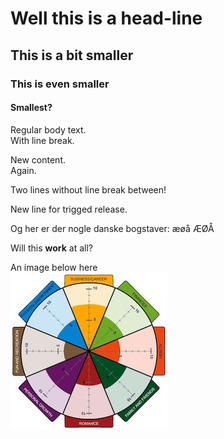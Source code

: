 <!DOCTYPE html>
<html>

<head>
    <title>Page Title</title>
    <meta http-equiv="Content-Type" content="text/html; charset=UTF-8">
</head>

<body>

# Well this is a head-line

## This is a bit smaller

### This is even smaller

#### Smallest?

Regular body text.  
With line break.  

New content.  
Again.

Two lines without line break
between!  

New line for trigged release.  

Og her er der nogle danske bogstaver: æøå ÆØÅ  

<p>Will this <b>work</b> at all?</p>

An image below here  
![](Images/Introduction/WheelOfLife2.jpg)

</body>

</html>